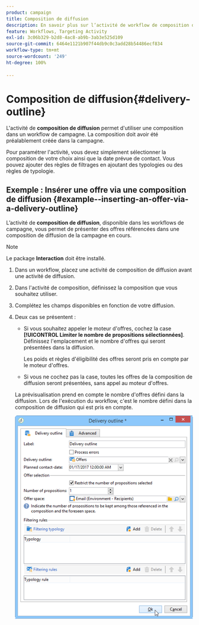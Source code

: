 ```yaml
---
product: campaign
title: Composition de diffusion
description: En savoir plus sur l’activité de workflow de composition de diffusion
feature: Workflows, Targeting Activity
exl-id: 3c06b329-b2d8-4ac8-ab9b-3ab3e525d109
source-git-commit: 6464e1121b907f44db9c0c3add28b54486ecf834
workflow-type: tm+mt
source-wordcount: '249'
ht-degree: 100%

---
```


# Composition de diffusion{#delivery-outline}

L&#39;activité de **composition de diffusion** permet d&#39;utiliser une composition dans un workflow de campagne. La composition doit avoir été préalablement créée dans la campagne.

Pour paramétrer l&#39;activité, vous devez simplement sélectionner la composition de votre choix ainsi que la date prévue de contact. Vous pouvez ajouter des règles de filtrages en ajoutant des typologies ou des règles de typologie.

## Exemple : Insérer une offre via une composition de diffusion {#example--inserting-an-offer-via-a-delivery-outline}

L’activité de **composition de diffusion**, disponible dans les workflows de campagne, vous permet de présenter des offres référencées dans une composition de diffusion de la campagne en cours.

>[!NOTE]
>
>Le package **Interaction** doit être installé.

1. Dans un workflow, placez une activité de composition de diffusion avant une activité de diffusion.
1. Dans l&#39;activité de composition, définissez la composition que vous souhaitez utiliser.
1. Complétez les champs disponibles en fonction de votre diffusion.
1. Deux cas se présentent :

   * Si vous souhaitez appeler le moteur d&#39;offres, cochez la case **[!UICONTROL Limiter le nombre de propositions sélectionnées]**. Définissez l&#39;emplacement et le nombre d&#39;offres qui seront présentées dans la diffusion.

      Les poids et règles d&#39;éligibilité des offres seront pris en compte par le moteur d&#39;offres.

   * Si vous ne cochez pas la case, toutes les offres de la composition de diffusion seront présentées, sans appel au moteur d&#39;offres.

   La prévisualisation prend en compte le nombre d&#39;offres défini dans la diffusion. Lors de l&#39;exécution du workflow, c&#39;est le nombre défini dans la composition de diffusion qui est pris en compte.

   ![](assets/int_compo_offre_wf1.png)
